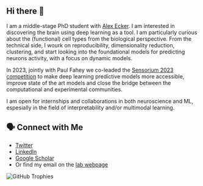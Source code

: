 ## Hi there 👋

I am a middle-stage PhD student with [Alex Ecker](https://eckerlab.org/). 
I am interested in discovering the brain using deep learning as a tool. I am particularly curious about the (functional) cell types from the biological perspective. 
From the technical side, I wourk on reproducibility, dimensionality reduction, clustering, and start looking into the foundational models for predicting neurons activity, with a focus on dynamic models.


In 2023, jointly with Paul Fahey we co-leaded the [Sensorium 2023 competition](https://www.sensorium-competition.net/) to make deep learning predictive models more accessible, improve state of the art models and close the bridge between the computational and experimental communities.

I am open for internships and collaborations in both neuroscience and ML, espesially in the field of interpretability and/or multimodal learning.

## 🗣️ Connect with Me
- [Twitter](https://x.com/pollytur1)
- [LinkedIn](https://www.linkedin.com/in/polina-turishcheva-a63860197/?locale=en_US)
- [Google Scholar](https://scholar.google.de/citations?hl=en&user=VvnKLRYAAAAJ)
- Or find my email on the [lab webpage](https://eckerlab.org/)

![GitHub Trophies](https://github-profile-trophy.vercel.app/?username=pollytur)


<!--
**pollytur/pollytur** is a ✨ _special_ ✨ repository because its `README.md` (this file) appears on your GitHub profile.
![GitHub Stats](https://github-readme-stats.vercel.app/api?username=pollytur&show_icons=true&hide_title=true)
![Python](https://img.shields.io/badge/-Python-333?style=flat&logo=python)
Here are some ideas to get you started:

- 🔭 I’m currently working on ...
- 🌱 I’m currently learning ...
- 👯 I’m looking to collaborate on ...
- 🤔 I’m looking for help with ...
- 💬 Ask me about ...
- 📫 How to reach me: ...
- 😄 Pronouns: ...
- ⚡ Fun fact: ...
-->

